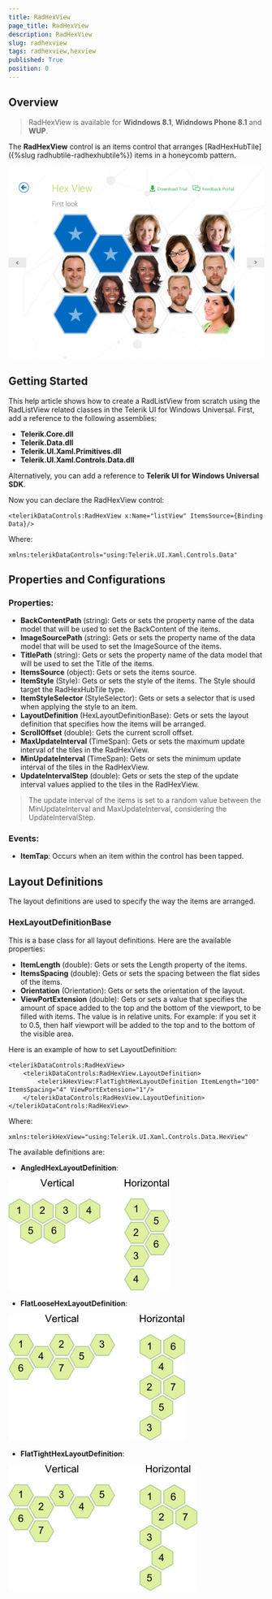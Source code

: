```yaml
---
title: RadHexView
page_title: RadHexView
description: RadHexView
slug: radhexview
tags: radhexview,hexview
published: True
position: 0
---
```


## Overview

> RadHexView is available for **Widndows 8.1**, **Widndows Phone 8.1** and **WUP**.

The **RadHexView** control is an items control that arranges [RadHexHubTile]({%slug radhubtile-radhexhubtile%}) items in a honeycomb pattern.

![](images/hexview-sample.png)

## Getting Started

This help article shows how to create a RadListView from scratch using the RadListView related classes in the Telerik UI for Windows Universal. First, add a reference to the following assemblies:

* **Telerik.Core.dll**
* **Telerik.Data.dll**
* **Telerik.UI.Xaml.Primitives.dll**
* **Telerik.UI.Xaml.Controls.Data.dll**

Alternatively, you can add a reference to **Telerik UI for Windows Universal SDK**.

Now you can declare the RadHexView control:

	<telerikDataControls:RadHexView x:Name="listView" ItemsSource={Binding Data}/>

Where:

	xmlns:telerikDataControls="using:Telerik.UI.Xaml.Controls.Data"

## Properties and Configurations

### Properties:

* **BackContentPath** (string): Gets or sets the property name of the data model that will be used to set the BackContent of the items. 
* **ImageSourcePath** (string): Gets or sets the property name of the data model that will be used to set the ImageSource of the items.
* **TitlePath** (string): Gets or sets the property name of the data model that will be used to set the Title of the items. 
* **ItemsSource** (object): Gets or sets the items source.
* **ItemStyle** (Style): Gets or sets the style of the items. The Style should target the RadHexHubTile type.
* **ItemStyleSelector** (StyleSelector): Gets or sets a selector that is used when applying the style to an item.
* **LayoutDefinition** (HexLayoutDefinitionBase): Gets or sets the layout definition that specifies how the items will be arranged.
* **ScrollOffset** (double): Gets the current scroll offset.
* **MaxUpdateInterval** (TimeSpan): Gets or sets the maximum update interval of the tiles in the RadHexView.
* **MinUpdateInterval** (TimeSpan): Gets or sets the minimum update interval of the tiles in the RadHexView.
* **UpdateIntervalStep** (double): Gets or sets the step of the update interval values applied to the tiles in the RadHexView.

>The update interval of the items is set to a random value between the MinUpdateInterval and MaxUpdateInterval, considering the UpdateIntervalStep.

### Events:

* **ItemTap**: Occurs when an item within the control has been tapped.

## Layout Definitions

The layout definitions are used to specify the way the items are arranged.

### HexLayoutDefinitionBase

This is a base class for all layout definitions. Here are the available properties:

* **ItemLength** (double): Gets or sets the Length property of the items.
* **ItemsSpacing** (double): Gets or sets the spacing between the flat sides of the items.
* **Orientation** (Orientation): Gets or sets the orientation of the layout.
* **ViewPortExtension** (double): Gets or sets a value that specifies the amount of space added to the top and the bottom of the viewport, to be filled with items. The value is in relative units. For example: if you set it to 0.5, then half viewport will be added to the top and to the bottom of the visible area.

Here is an example of how to set LayoutDefinition:

	<telerikDataControls:RadHexView>
	    <telerikDataControls:RadHexView.LayoutDefinition>
	        <telerikHexView:FlatTightHexLayoutDefinition ItemLength="100" ItemsSpacing="4" ViewPortExtension="1"/>
	    </telerikDataControls:RadHexView.LayoutDefinition>
	</telerikDataControls:RadHexView>

Where:

	xmlns:telerikHexView="using:Telerik.UI.Xaml.Controls.Data.HexView"

The available definitions are:

* **AngledHexLayoutDefinition**:

![](images/angled.png)

* **FlatLooseHexLayoutDefinition**:  

![](images/flat-loose.png)

* **FlatTightHexLayoutDefinition**:

![](images/flat-tight.png)

